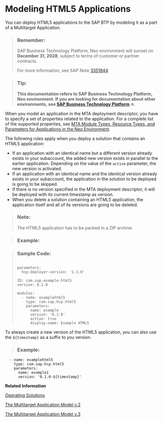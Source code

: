 <!-- loio0e8e6a0e25fe46b7bc7f98a7fe5c4076 -->

# Modeling HTML5 Applications

You can deploy HTML5 applications to the SAP BTP by modeling it as a part of a Multitarget Application.

> ### Remember:  
> SAP Business Technology Platform, Neo environment will sunset on **December 31, 2028**, subject to terms of customer or partner contracts.
> 
> For more information, see SAP Note [3351844](https://me.sap.com/notes/3351844).

> ### Tip:  
> **This documentation refers to SAP Business Technology Platform, Neo environment. If you are looking for documentation about other environments, see [SAP Business Technology Platform](https://help.sap.com/viewer/65de2977205c403bbc107264b8eccf4b/Cloud/en-US/6a2c1ab5a31b4ed9a2ce17a5329e1dd8.html "SAP Business Technology Platform (SAP BTP) is an integrated offering comprised of four technology portfolios: database and data management, application development and integration, analytics, and intelligent technologies. The platform offers users the ability to turn data into business value, compose end-to-end business processes, and build and extend SAP applications quickly.") :arrow_upper_right:.**

When you model an application in the МТА deployment descriptor, you have to specify a set of properties related to thе application. For a complete list of the supported properties, see [MTA Module Types, Resource Types, and Parameters for Applications in the Neo Environment](mta-module-types-resource-types-and-parameters-for-applications-in-the-neo-environment-f1caa87.md).

The following rules apply when you deploy a solution that contains an HTML5 application:

-   If an application with an identical name but a different version already exists in your subaccount, the added new version exists in parallel to the earlier application. Depending on the value of the `active` parameter, the new version is activated.
-   If an application with an identical name and the identical version already exists in your subaccount, the application in the solution to be deployed is going to be skipped.
-   If there is no version specified in the MTA deployment descriptor, it will be deployed with its current timestamp as version.
-   When you delete a solution containing an HTML5 application, the application itself and all of its versions are going to be deleted.

> ### Note:  
> The HTML5 application has to be packed in a ZIP archive.

> ### Example:  

> ### Sample Code:  
> ```
> 
> parameters:
>   hcp-deployer-version: '1.1.0'
> 
> ID: com.sap.example.html5
> version: 0.1.0
> 
> modules:
>   - name: examplehtml5
>     type: com.sap.hcp.html5
>     parameters:
>       name: example 
>       version: '0.1.0'
>       active: true
>       display-name: Example HTML5
> 
> ```

To always create a new version of the HTML5 application, you can also use the `${timestamp}` as a suffix to you version.

> ### Example:  

```
  - name: examplehtml5
    type: com.sap.hcp.html5
    parameters:
      name: example1
      version: '0.1.0-${timestamp}'

```

**Related Information**  




[Operating Solutions](operating-solutions-2abf7d4.md "You can deploy, update, monitor, and delete a solution.")

[The Multitarget Application Model v.2](http://go.sap.com/documents/2016/06/e2f618e4-757c-0010-82c7-eda71af511fa.html)

[The Multitarget Application Model v.3](https://www.sap.com/documents/2021/09/66d96898-fa7d-0010-bca6-c68f7e60039b.html)

